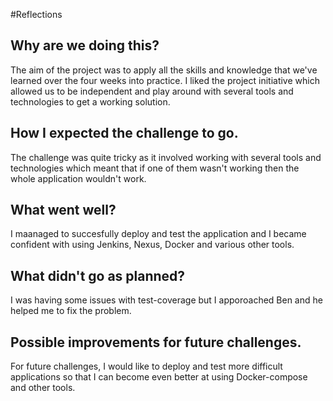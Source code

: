 #Reflections

<h2> Why are we doing this? </h2>

The aim of the project was to apply all the skills and knowledge that we've learned over the four weeks into practice. I liked the project initiative which allowed us to be independent and play around with several tools and technologies to get a working solution. 

<h2> How I expected the challenge to go. </h2>

The challenge was quite tricky as it involved working with several tools and technologies which meant that if one of them wasn't working then the whole application wouldn't work. 


<h2> What went well? </h2>

I maanaged to succesfully deploy and test the application and I became confident with using Jenkins, Nexus, Docker and various other tools. 


<h2> What didn't go as planned? </h2>


I was having some issues with test-coverage but I apporoached Ben and he helped me to fix the problem.


<h2> Possible improvements for future challenges. </h2>

For future challenges, I would like to deploy and test more difficult applications so that I can become even better at using Docker-compose and other tools. 
